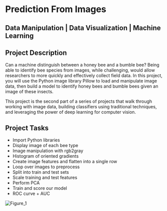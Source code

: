 # Prediction From Images
## Data Manipulation | Data Visualization | Machine Learning

## Project Description
Can a machine distinguish between a honey bee and a bumble bee? Being able to identify bee species from images, while challenging, would allow researchers to more quickly and effectively collect field data. In this project, you will use the Python image library Pillow to load and manipulate image data, then build a model to identify honey bees and bumble bees given an image of these insects.

This project is the second part of a series of projects that walk through working with image data, building classifiers using traditional techniques, and leveraging the power of deep learning for computer vision.

## Project Tasks
* Import Python libraries
* Display image of each bee type
* Image manipulation with rgb2gray
* Histogram of oriented gradients
* Create image features and flatten into a single row
* Loop over images to preprocess
* Split into train and test sets
* Scale training and test features
* Perform PCA
* Train and score our model
* ROC curve + AUC

![Figure_1](https://user-images.githubusercontent.com/63611492/197305793-dc73940e-230b-419b-9f34-52d9ba8e6ee0.png)